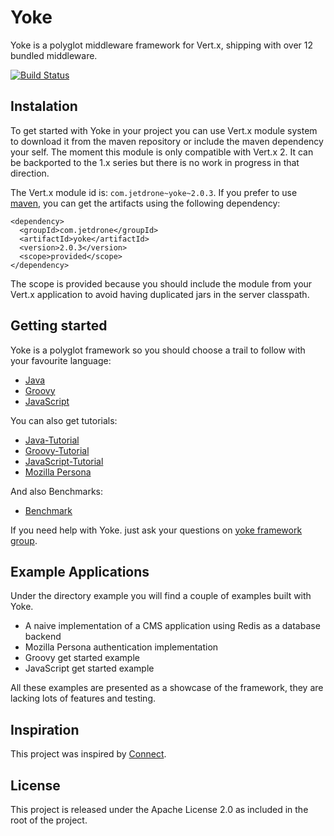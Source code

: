 # Yoke

Yoke is a polyglot middleware framework for Vert.x, shipping with over 12 bundled middleware.

[![Build Status](https://travis-ci.org/pmlopes/yoke.png?branch=master)](https://travis-ci.org/pmlopes/yoke)


## Instalation

To get started with Yoke in your project you can use Vert.x module system to download it from the maven repository or
include the maven dependency your self. The moment this module is only compatible with Vert.x 2. It can be backported to
the 1.x series but there is no work in progress in that direction.

The Vert.x module id is: `com.jetdrone~yoke~2.0.3`. If you prefer to use [maven](http://maven.apache.org), you can get
the artifacts using the following dependency:

    <dependency>
      <groupId>com.jetdrone</groupId>
      <artifactId>yoke</artifactId>
      <version>2.0.3</version>
      <scope>provided</scope>
    </dependency>

The scope is provided because you should include the module from your Vert.x application to avoid having duplicated jars
in the server classpath.


## Getting started

Yoke is a polyglot framework so you should choose a trail to follow with your favourite language:

* [Java](java/Readme.html)
* [Groovy](groovy/Readme.html)
* [JavaScript](resources/Readme.html)

You can also get tutorials:

* [Java-Tutorial](http://pmlopes.github.io/yoke/Java-Tutorial.html)
* [Groovy-Tutorial](http://pmlopes.github.io/yoke/Groovy-Tutorial.html)
* [JavaScript-Tutorial](http://pmlopes.github.io/yoke/JavaScript-Tutorial.html)
* [Mozilla Persona](http://pmlopes.github.io/yoke/Persona.html)

And also Benchmarks:

* [Benchmark](http://pmlopes.github.io/yoke/Benchmark.html)

If you need help with Yoke. just ask your questions on [yoke framework group](https://groups.google.com/forum/#!forum/yoke-framework).


## Example Applications

Under the directory example you will find a couple of examples built with Yoke.

* A naive implementation of a CMS application using Redis as a database backend
* Mozilla Persona authentication implementation
* Groovy get started example
* JavaScript get started example

All these examples are presented as a showcase of the framework, they are lacking lots of features and testing.


## Inspiration

This project was inspired by [Connect](http://www.senchalabs.org/connect/).


## License

This project is released under the Apache License 2.0 as included in the root of the project.
